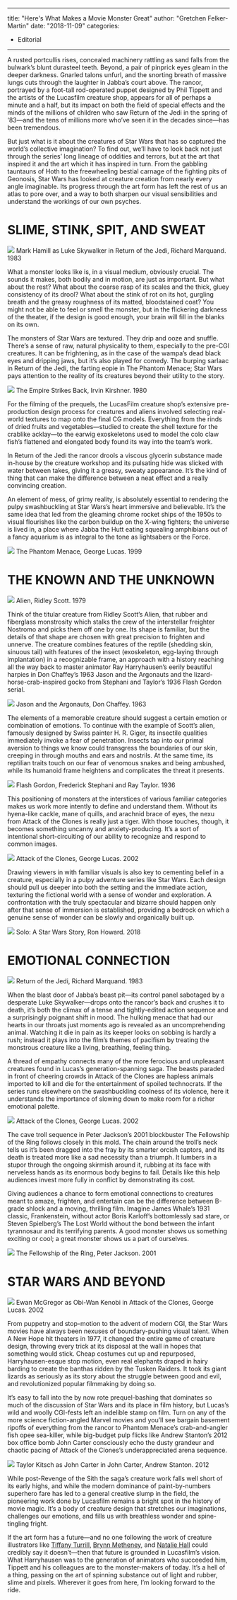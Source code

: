 
---
title: "Here's What Makes a Movie Monster Great"
author: "Gretchen Felker-Martin"
date: "2018-11-09"
categories:
- Editorial
---

A rusted portcullis rises, concealed machinery rattling as sand falls from the bulwark’s blunt durasteel teeth. Beyond, a pair of pinprick eyes gleam in the deeper darkness. Gnarled talons unfurl, and the snorting breath of massive lungs cuts through the laughter in Jabba’s court above. The rancor, portrayed by a foot-tall rod-operated puppet designed by Phil Tippett and the artists of the Lucasfilm creature shop, appears for all of perhaps a minute and a half, but its impact on both the field of special effects and the minds of the millions of children who saw Return of the Jedi in the spring of ‘83—and the tens of millions more who’ve seen it in the decades since—has been tremendous.

But just what is it about the creatures of Star Wars that has so captured the world’s collective imagination? To find out, we’ll have to look back not just through the series’ long lineage of oddities and terrors, but at the art that inspired it and the art which it has inspired in turn. From the gabbling tauntauns of Hoth to the freewheeling bestial carnage of the fighting pits of Geonosis, Star Wars has looked at creature creation from nearly every angle imaginable. Its progress through the art form has left the rest of us an atlas to pore over, and a way to both sharpen our visual sensibilities and understand the workings of our own psyches. 

# SLIME, STINK, SPIT, AND SWEAT

![](https://i0.wp.com/vrvblog.co/wp-content/uploads/2018/09/image9.png?resize=602%2C248&#038;ssl=1)
Mark Hamill as Luke Skywalker in Return of the Jedi, Richard Marquand. 1983

What a monster looks like is, in a visual medium, obviously crucial. The sounds it makes, both bodily and in motion, are just as important. But what about the rest? What about the coarse rasp of its scales and the thick, gluey consistency of its drool? What about the stink of rot on its hot, gurgling breath and the greasy roughness of its matted, bloodstained coat? You might not be able to feel or smell the monster, but in the flickering darkness of the theater, if the design is good enough, your brain will fill in the blanks on its own. 

The monsters of Star Wars are textured. They drip and ooze and snuffle. There’s a sense of raw, natural physicality to them, especially to the pre-CGI creatures. It can be frightening, as in the case of the wampa’s dead black eyes and dripping jaws, but it’s also played for comedy. The burping sarlaac in Return of the Jedi, the farting eopie in The Phantom Menace; Star Wars pays attention to the reality of its creatures beyond their utility to the story.

![](https://i2.wp.com/vrvblog.co/wp-content/uploads/2018/09/image12.png?resize=1170%2C494&#038;ssl=1)
The Empire Strikes Back, Irvin Kirshner. 1980

For the filming of the prequels, the LucasFilm creature shop’s extensive pre-production design process for creatures and aliens involved selecting real-world textures to map onto the final CG models. Everything from the rinds of dried fruits and vegetables—studied to create the shell texture for the crablike acklay—to the earwig exoskeletons used to model the colo claw fish’s flattened and elongated body found its way into the team’s work. 

In Return of the Jedi the rancor drools a viscous glycerin substance made in-house by the creature workshop and its pulsating hide was slicked with water between takes, giving it a greasy, sweaty appearance. It’s the kind of thing that can make the difference between a neat effect and a really convincing creation. 

An element of mess, of grimy reality, is absolutely essential to rendering the pulpy swashbuckling at Star Wars’s heart immersive and believable. It’s the same idea that led from the gleaming chrome rocket ships of the 1950s to visual flourishes like the carbon buildup on the X-wing fighters; the universe is lived in, a place where Jabba the Hutt eating squealing amphibians out of a fancy aquarium is as integral to the tone as lightsabers or the Force. 

![](https://i1.wp.com/vrvblog.co/wp-content/uploads/2018/09/image4-1.png?resize=768%2C432&#038;ssl=1)
The Phantom Menace, George Lucas. 1999

# THE KNOWN AND THE UNKNOWN

![](https://i1.wp.com/vrvblog.co/wp-content/uploads/2018/09/image14.png?resize=600%2C401&#038;ssl=1)
Alien, Ridley Scott. 1979

Think of the titular creature from Ridley Scott’s Alien, that rubber and fiberglass monstrosity which stalks the crew of the interstellar freighter Nostromo and picks them off one by one. Its shape is familiar, but the details of that shape are chosen with great precision to frighten and unnerve. The creature combines features of the reptile (shedding skin, sinuous tail) with features of the insect (exoskeleton, egg-laying through implantation) in a recognizable frame, an approach with a history reaching all the way back to master animator Ray Harryhausen’s eerily beautiful harpies in Don Chaffey’s 1963 Jason and the Argonauts and the lizard-horse-crab-inspired gocko from Stephani and Taylor’s 1936 Flash Gordon serial.

![](https://i0.wp.com/vrvblog.co/wp-content/uploads/2018/09/image3-3.png?resize=1170%2C700&#038;ssl=1)
Jason and the Argonauts, Don Chaffey. 1963

The elements of a memorable creature should suggest a certain emotion or combination of emotions. To continue with the example of Scott’s alien, famously designed by Swiss painter H. R. Giger, its insectile qualities immediately invoke a fear of penetration. Insects tap into our primal aversion to things we know could transgress the boundaries of our skin, creeping in through mouths and ears and nostrils. At the same time, its reptilian traits touch on our fear of venomous snakes and being ambushed, while its humanoid frame heightens and complicates the threat it presents. 

![](https://i2.wp.com/vrvblog.co/wp-content/uploads/2018/09/image8-1.png?resize=350%2C240&#038;ssl=1)
Flash Gordon, Frederick Stephani and Ray Taylor. 1936

This positioning of monsters at the interstices of various familiar categories makes us work more intently to define and understand them. Without its hyena-like cackle, mane of quills, and arachnid brace of eyes, the nexu from Attack of the Clones is really just a tiger. With those touches, though, it becomes something uncanny and anxiety-producing. It’s a sort of intentional short-circuiting of our ability to recognize and respond to common images.

![](https://i2.wp.com/vrvblog.co/wp-content/uploads/2018/09/image10.png?resize=1170%2C500&#038;ssl=1)
Attack of the Clones, George Lucas. 2002

Drawing viewers in with familiar visuals is also key to cementing belief in a creature, especially in a pulpy adventure series like Star Wars. Each design should pull us deeper into both the setting and the immediate action, texturing the fictional world with a sense of wonder and exploration. A confrontation with the truly spectacular and bizarre should happen only after that sense of immersion is established, providing a bedrock on which a genuine sense of wonder can be slowly and organically built up.

![](https://i1.wp.com/vrvblog.co/wp-content/uploads/2018/09/image2-2.png?resize=1170%2C658&#038;ssl=1)
Solo: A Star Wars Story, Ron Howard. 2018

# **EMOTIONAL CONNECTION**

![](https://i1.wp.com/vrvblog.co/wp-content/uploads/2018/09/image11.png?resize=1170%2C500&#038;ssl=1)
Return of the Jedi, Richard Marquand. 1983

When the blast door of Jabba’s beast pit—its control panel sabotaged by a desperate Luke Skywalker—drops onto the rancor’s back and crushes it to death, it’s both the climax of a tense and tightly-edited action sequence and a surprisingly poignant shift in mood. The hulking menace that had our hearts in our throats just moments ago is revealed as an uncomprehending animal. Watching it die in pain as its keeper looks on sobbing is hardly a rush; instead it plays into the film’s themes of pacifism by treating the monstrous creature like a living, breathing, feeling thing.

A thread of empathy connects many of the more ferocious and unpleasant creatures found in Lucas’s generation-spanning saga. The beasts paraded in front of cheering crowds in Attack of the Clones are hapless animals imported to kill and die for the entertainment of spoiled technocrats. If the series runs elsewhere on the swashbuckling coolness of its violence, here it understands the importance of slowing down to make room for a richer emotional palette.

![](https://i2.wp.com/vrvblog.co/wp-content/uploads/2018/09/image1-2.png?resize=1170%2C501&#038;ssl=1)
Attack of the Clones, George Lucas. 2002

The cave troll sequence in Peter Jackson’s 2001 blockbuster The Fellowship of the Ring follows closely in this mold. The chain around the troll’s neck tells us it’s been dragged into the fray by its smarter orcish captors, and its death is treated more like a sad necessity than a triumph. It lumbers in a stupor through the ongoing skirmish around it, rubbing at its face with nerveless hands as its enormous body begins to fail. Details like this help audiences invest more fully in conflict by demonstrating its cost.

Giving audiences a chance to form emotional connections to creatures meant to amaze, frighten, and entertain can be the difference between B-grade shlock and a moving, thrilling film. Imagine James Whale’s 1931 classic, Frankenstein, without actor Boris Karloff’s bottomlessly sad stare, or Steven Spielberg’s The Lost World without the bond between the infant tyrannosaur and its terrifying parents. A good monster shows us something exciting or cool; a great monster shows us a part of ourselves.

![](https://i2.wp.com/vrvblog.co/wp-content/uploads/2018/09/image7-1.png?resize=950%2C392&#038;ssl=1)
The Fellowship of the Ring, Peter Jackson. 2001

# **STAR WARS AND BEYOND**

![](https://i0.wp.com/vrvblog.co/wp-content/uploads/2018/09/image13.png?resize=1170%2C658&#038;ssl=1)
Ewan McGregor as Obi-Wan Kenobi in Attack of the Clones, George Lucas. 2002

From puppetry and stop-motion to the advent of modern CGI, the Star Wars movies have always been nexuses of boundary-pushing visual talent. When A New Hope hit theaters in 1977, it changed the entire game of creature design, throwing every trick at its disposal at the wall in hopes that something would stick. Cheap costumes cut up and repurposed, Harryhausen-esque stop motion, even real elephants draped in hairy barding to create the banthas ridden by the Tusken Raiders. It took its giant lizards as seriously as its story about the struggle between good and evil, and revolutionized popular filmmaking by doing so.

It’s easy to fall into the by now rote prequel-bashing that dominates so much of the discussion of Star Wars and its place in film history, but Lucas’s wild and woolly CGI-fests left an indelible stamp on film. Turn on any of the more science fiction-angled Marvel movies and you’ll see bargain basement ripoffs of everything from the rancor to Phantom Menace’s crab-and-angler fish opee sea-killer, while big-budget pulp flicks like Andrew Stanton’s 2012 box office bomb John Carter consciously echo the dusty grandeur and chaotic pacing of Attack of the Clones’s underappreciated arena sequence.

![](https://i2.wp.com/vrvblog.co/wp-content/uploads/2018/09/image5-1.png?resize=1170%2C752&#038;ssl=1)
Taylor Kitsch as John Carter in John Carter, Andrew Stanton. 2012

While post-Revenge of the Sith the saga’s creature work falls well short of its early highs, and while the modern dominance of paint-by-numbers superhero fare has led to a general creative slump in the field, the pioneering work done by Lucasfilm remains a bright spot in the history of movie magic. It’s a body of creature design that stretches our imaginations, challenges our emotions, and fills us with breathless wonder and spine-tingling fright. 

If the art form has a future—and no one following the work of creature illustrators like [Tiffany Turrill](https://twitter.com/TiffanyTurrill), [Brynn Metheney](https://twitter.com/Brynn_Metheney), and [Natalie Hall](https://twitter.com/nataliehall) could credibly say it doesn’t—then that future is grounded in Lucasfilm’s vision. What Harryhausen was to the generation of animators who succeeded him, Tippett and his colleagues are to the monster-makers of today. It’s a hell of a thing, passing on the art of spinning substance out of light and rubber, slime and pixels. Wherever it goes from here, I’m looking forward to the ride.

